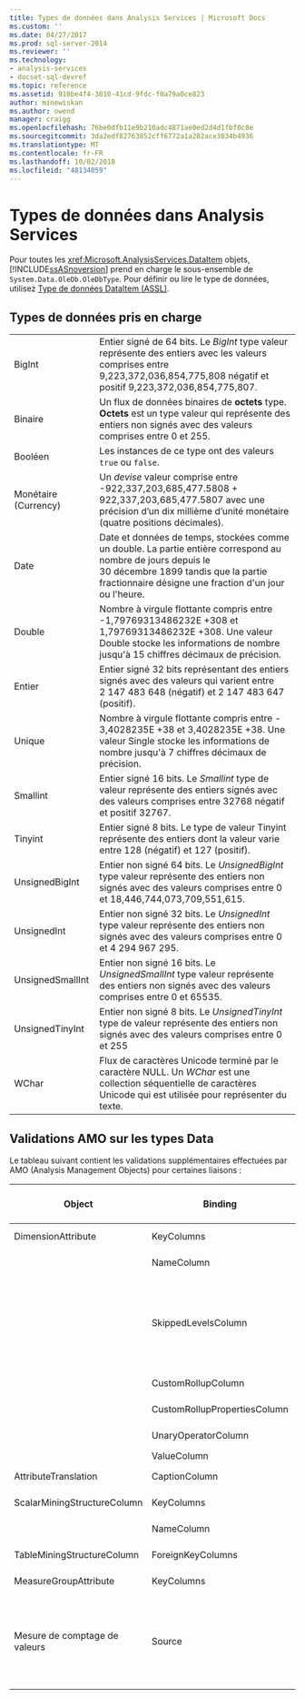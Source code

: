 ```yaml
---
title: Types de données dans Analysis Services | Microsoft Docs
ms.custom: ''
ms.date: 04/27/2017
ms.prod: sql-server-2014
ms.reviewer: ''
ms.technology:
- analysis-services
- docset-sql-devref
ms.topic: reference
ms.assetid: 910be4f4-3010-41cd-9fdc-f0a79a0ce823
author: minewiskan
ms.author: owend
manager: craigg
ms.openlocfilehash: 76be0dfb11e9b210adc4871ae0ed2d4d1fbf0c8e
ms.sourcegitcommit: 3da2edf82763852cff6772a1a282ace3034b4936
ms.translationtype: MT
ms.contentlocale: fr-FR
ms.lasthandoff: 10/02/2018
ms.locfileid: "48134059"
---
```

# <a name="data-types-in-analysis-services"></a>Types de données dans Analysis Services
  Pour toutes les <xref:Microsoft.AnalysisServices.DataItem> objets, [!INCLUDE[ssASnoversion](../../../includes/ssasnoversion-md.md)] prend en charge le sous-ensemble de `System.Data.OleDb.OleDbType`. Pour définir ou lire le type de données, utilisez [Type de données DataItem &#40;ASSL&#41;](../../scripting/data-type/dataitem-data-type-assl.md).  
  
## <a name="supported-data-types"></a>Types de données pris en charge  
  
|||  
|-|-|  
|BigInt|Entier signé de 64 bits. Le *BigInt* type valeur représente des entiers avec les valeurs comprises entre 9,223,372,036,854,775,808 négatif et positif 9,223,372,036,854,775,807.|  
|Binaire|Un flux de données binaires de **octets** type. **Octets** est un type valeur qui représente des entiers non signés avec des valeurs comprises entre 0 et 255.|  
|Booléen|Les instances de ce type ont des valeurs `true` ou `false`.|  
|Monétaire (Currency)|Un *devise* valeur comprise entre -922,337,203,685,477.5808 + 922,337,203,685,477.5807 avec une précision d’un dix millième d’unité monétaire (quatre positions décimales).|  
|Date|Date et données de temps, stockées comme un double. La partie entière correspond au nombre de jours depuis le 30 décembre 1899 tandis que la partie fractionnaire désigne une fraction d'un jour ou l'heure.|  
|Double|Nombre à virgule flottante compris entre -1,79769313486232E +308 et 1,79769313486232E +308. Une valeur Double stocke les informations de nombre jusqu'à 15 chiffres décimaux de précision.|  
|Entier|Entier signé 32 bits représentant des entiers signés avec des valeurs qui varient entre 2 147 483 648 (négatif) et 2 147 483 647 (positif).|  
|Unique|Nombre à virgule flottante compris entre - 3,4028235E +38 et 3,4028235E +38. Une valeur Single stocke les informations de nombre jusqu'à 7 chiffres décimaux de précision.|  
|Smallint|Entier signé 16 bits. Le *Smallint* type de valeur représente des entiers signés avec des valeurs comprises entre 32768 négatif et positif 32767.|  
|Tinyint|Entier signé 8 bits. Le type de valeur Tinyint représente des entiers dont la valeur varie entre 128 (négatif) et 127 (positif).|  
|UnsignedBigInt|Entier non signé 64 bits. Le *UnsignedBigInt* type valeur représente des entiers non signés avec des valeurs comprises entre 0 et 18,446,744,073,709,551,615.|  
|UnsignedInt|Entier non signé 32 bits. Le *UnsignedInt* type valeur représente des entiers non signés avec des valeurs comprises entre 0 et 4 294 967 295.|  
|UnsignedSmallInt|Entier non signé 16 bits. Le *UnsignedSmallInt* type valeur représente des entiers non signés avec des valeurs comprises entre 0 et 65535.|  
|UnsignedTinyInt|Entier non signé 8 bits. Le *UnsignedTinyInt* type de valeur représente des entiers non signés avec des valeurs comprises entre 0 et 255|  
|WChar|Flux de caractères Unicode terminé par le caractère NULL. Un *WChar* est une collection séquentielle de caractères Unicode qui est utilisée pour représenter du texte.|  
  
## <a name="amo-validations-on-data-types"></a>Validations AMO sur les types Data  
 Le tableau suivant contient les validations supplémentaires effectuées par AMO (Analysis Management Objects) pour certaines liaisons :  
  
|Object|Binding|Types de données autorisés|  
|------------|-------------|------------------------|  
|DimensionAttribute|KeyColumns|Tous à l'exception de Binary|  
||NameColumn|WChar uniquement|  
||SkippedLevelsColumn|Types entiers uniquement : BigInt, Integer, SmallInt, TinyInt, UnsignedBigInt, UnsignedInt, UnsignedSmallInt, UnsignedTinyInt|  
||CustomRollupColumn|WChar uniquement|  
||CustomRollupPropertiesColumn|WChar uniquement|  
||UnaryOperatorColumn|WChar uniquement|  
||ValueColumn|All|  
|AttributeTranslation|CaptionColumn|WChar uniquement|  
|ScalarMiningStructureColumn|KeyColumns|Tous à l'exception de Binary|  
||NameColumn|WChar uniquement|  
|TableMiningStructureColumn|ForeignKeyColumns|Tous à l'exception de Binary|  
|MeasureGroupAttribute|KeyColumns|Tous à l'exception de Binary|  
|Mesure de comptage de valeurs|Source|BigInt, Currency, Double, Integer, Single, SmallInt, TinyInt, UnsignedBigInt, UnsignedInt, UnsignedSmallInt, UnsignedTinyInt|  
  
  
